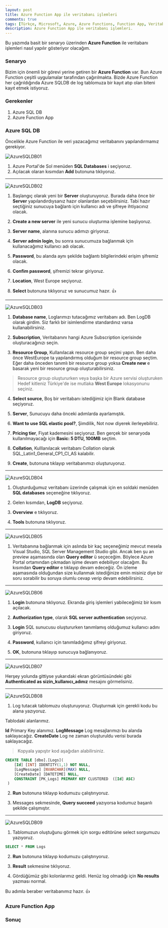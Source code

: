 ```yaml
---
layout: post
title: Azure Function App ile veritabanı işlemleri
comments: true
tags: [Türkçe, Microsoft, Azure, Azure Functions, Function App, Veritabanı,  Database, Database Operations]
description: Azure Function App ile veritabanı işlemleri.
---
```


Bu yazımda basit bir senaryo üzerinden **Azure Function** ile veritabanı işlemleri nasıl yapılır gösteriyor olacağım.

### Senaryo 

Bizim için önemli bir görevi yerine getiren bir **Azure Function** var. Bun Azure Function çeşitli uygulamalar tarafından çağırılmakta.
Bizde Azure Function her çağrıldığında Azure SQLDB de log tablomuza bir kayıt atıp olan biteni kayıt etmek istiyoruz.

### Gerekenler 

1. Azure SQL DB
2. Azure Function App

### Azure SQL DB

Öncelikle Azure Function ile veri yazacağımız veritabanını yapılandırmamız gerekiyor. 

![AzureSQLDB01](/assets/images/posts/2017051101/sc01.png)

1. Azure Portal'de Sol menüden **SQL Databases** i seçiyoruz.
2. Açılacak olaran kısımdan **Add** butonuna tıklıyoruz.

-----

![AzureSQLDB02](/assets/images/posts/2017051101/sc02.png)

1. Başlangıç olarak yeni bir **Server** oluşturuyoruz. Burada daha önce bir **Server** yapılandırdıysanız hazır olanlardan seçebilirsiniz. Tabi hazır seçtiğiniz sunucuya bağlantı için kullanıcı adı ve şifreye ihtiyacınız olacak.

2. **Create a new server** ile yeni sunucu oluşturma işlemine başlıyoruz.

3. **Server name**, alanına sunucu adımızı giriyoruz.

4. **Server admin login**, bu sonra sunucumuza bağlanmak için kullanacağımız kullanıcı adı olacak. 

5. **Password**, bu alanda aynı şekilde bağlantı bilgilerindeki erişim şifremiz olacak.

6. **Confim password**, şifremizi tekrar giriyoruz.

7. **Location**, West Europe seçiyoruz.

8. **Select** butonuna tıklıyoruz ve sunucumuz hazır. 👍

-----

![AzureSQLDB03](/assets/images/posts/2017051101/sc03.png)

1. **Database name**, Loglarımızı tutacağımız veritabanı adı. Ben LogDB olarak girdim. Siz farklı bir isimlendirme standardınız varsa kullanabilirsiniz.

2. **Subscription**, Veritabanını hangi Azure Subscription içerisinde oluşturacağınızı seçin.

3. **Resource Group**, Kullanılacak resource group seçimi yapın. Ben daha önce WestEurope ta yapılandırmış olduğum bir resource group seçtim. Eğer daha önceden tanımlı bir resource group yoksa **Create new** e basarak yeni bir resource group oluşturabilirsiniz.

> Resource group oluştururken veya başka bir Azure servisi oluşturuken Hedef kitleniz Türkiye'de ise mutlaka **West Europe** lokasyonunu seçiniz.

4. **Select source**, Boş bir veritabanı istediğimiz için Blank database seçiyoruz.

5. **Server**, Sunucuyu daha önceki adımlarda ayarlamıştık.

6. **Want to use SQL elastic pool?**, Şimdilik, Not now diyerek ilerleyebiliriz.

7. **Pricing tier**, Fiyat kademesini seçiyoruz. Ben gerçek bir senaryoda kullanılmayacağı için **Basic: 5 DTU, 100MB** seçtim.

8. **Collation**, Kulllanılacak veritabanı Collation olarak SQL_Latin1_General_CP1_CI_AS kalabilir.

9. **Create**, butonuna tıklayıp veritabanımızı oluşturuyoruz.

-----

![AzureSQLDB04](/assets/images/posts/2017051101/sc04.png)

1. Oluşturduğumuz veritabanı üzerinde çalışmak için en soldaki menüden **SQL databases** seçeneğine tıklıyoruz.

2. Gelen kısımdan, **LogDB** seçiyoruz.

3. **Overview** e tıklıyoruz.

4. **Tools** butonuna tıklıyoruz.

-----

![AzureSQLDB05](/assets/images/posts/2017051101/sc05.png)

1. Veritabanına bağlanmak için aslında bir kaç seçeneğimiz mevcut mesela Visual Studio, SQL Server Management Studio gibi. Ancak ben şu an preview aşamasında olan **Query editor** ü seçeceğim. Böylece Azure Portal ortamından çıkmadan işime devam edebiliyor olacağım. Bu kısımdan **Query editor** e tıklayıp devam edeceğiz. Ön izleme aşamasında olduğundan size kullanmak istediğinize emin misiniz diye bir soru sorabilir bu soruya olumlu cevap verip devam edebilirsiniz.

-----

![AzureSQLDB06](/assets/images/posts/2017051101/sc06.png)

1. **Login** butonuna tıklıyoruz. Ekranda giriş işlemleri yabileceğimiz bir kısım açılacak.

2. **Authorization type**, olarak **SQL server authentication** seçiyoruz.

3. **Login** SQL sunucusu oluştururken tanımlamış olduğumuz kullanıcı adını giriyoruz.

4. **Password**, kullanıcı için tanımladığımız şifreyi giriyoruz.

5. **OK**, butonuna tıklayıp sunucuya bağlanıyoruz.

-----

![AzureSQLDB07](/assets/images/posts/2017051101/sc07.png)

Herşey yolunda gittiyse yukarıdaki ekran görüntüsündeki gibi **Authenticated as sizin_kullanıcı_adınız** mesajını görmelisiniz.

-----

![AzureSQLDB08](/assets/images/posts/2017051101/sc08.png)

1. Log tutacak tablomuzu oluşturuyoruz. Oluşturmak için gerekli kodu bu alana yazıyoruz. 

Tablodaki alanlarımız.

**Id** Primary Key alanımız.
**LogMessage** Log mesajlarımızı bu alanda saklayacağız.
**CreateDate** Log ne zaman oluşturuldu verisi burada saklayacağız.

> Kopyala yapıştır kod aşağıdan alabilirsiniz.

```sql
CREATE TABLE [dbo].[Logs](
	[Id] [INT] IDENTITY(1,1) NOT NULL,
	[LogMessage] [NVARCHAR](MAX) NULL,
	[CreateDate] [DATETIME] NULL,
    CONSTRAINT [PK_Logs] PRIMARY KEY CLUSTERED  ([Id] ASC)
 )
```

2. **Run** butonuna tıklayıp kodumuzu çalıştırıyoruz.

3. Messages sekmesinde, **Query succeed** yazıyorsa kodumuz başarılı şekilde çalışmıştır. 

-----

![AzureSQLDB09](/assets/images/posts/2017051101/sc09.png)

1. Tablomuzun oluştuğunu görmek için sorgu editörüne select sorgumuzu yazıyoruz.

```sql
SELECT * FROM Logs
```

2. **Run** butonuna tıklayıp kodumuzu çalıştırıyoruz.

3. **Result** sekmesine tıklıyoruz.

4. Gördüğümüz gibi kolonlarımız geldi. Henüz log olmadığı için **No results** yazması normal.

Bu adımla beraber veritabanımız hazır. 👍

### Azure Function App



### Sonuç